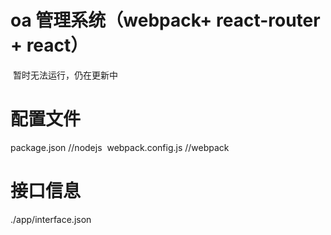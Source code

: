 # oa 管理系统（webpack+ react-router + react）
  暂时无法运行，仍在更新中
# 配置文件
  package.json //nodejs
  webpack.config.js //webpack
# 接口信息
  ./app/interface.json
